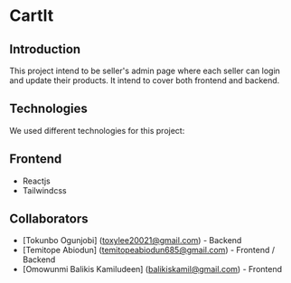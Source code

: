 # CartIt

## Introduction
This project intend to be seller's admin page where each seller can login and update their products. It intend to cover both frontend and backend.

## Technologies
We used different technologies for this project:
## Frontend
- Reactjs
- Tailwindcss

## Collaborators
- [Tokunbo Ogunjobi] (toxylee20021@gmail.com) - Backend
- [Temitope Abiodun] (temitopeabiodun685@gmail.com) - Frontend / Backend
- [Omowunmi Balikis Kamiludeen] (balikiskamil@gmail.com) - Frontend